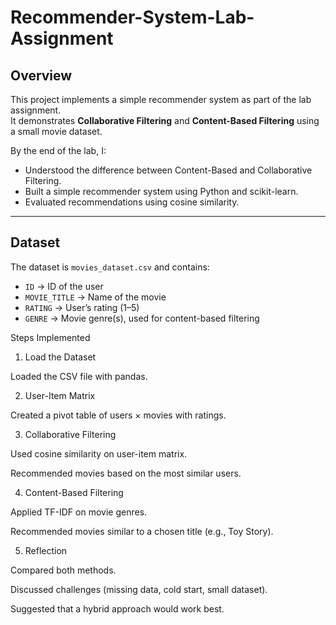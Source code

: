 # Recommender-System-Lab-Assignment

## Overview
This project implements a simple recommender system as part of the lab assignment.  
It demonstrates **Collaborative Filtering** and **Content-Based Filtering** using a small movie dataset.  

By the end of the lab, I:
- Understood the difference between Content-Based and Collaborative Filtering.
- Built a simple recommender system using Python and scikit-learn.
- Evaluated recommendations using cosine similarity.

---

## Dataset
The dataset is `movies_dataset.csv` and contains:
- `ID` → ID of the user  
- `MOVIE_TITLE` → Name of the movie  
- `RATING` → User’s rating (1–5)  
- `GENRE` → Movie genre(s), used for content-based filtering  

Steps Implemented
1. Load the Dataset

Loaded the CSV file with pandas.

2. User-Item Matrix

Created a pivot table of users × movies with ratings.

3. Collaborative Filtering

Used cosine similarity on user-item matrix.

Recommended movies based on the most similar users.

4. Content-Based Filtering

Applied TF-IDF on movie genres.

Recommended movies similar to a chosen title (e.g., Toy Story).

5. Reflection

Compared both methods.

Discussed challenges (missing data, cold start, small dataset).

Suggested that a hybrid approach would work best.
